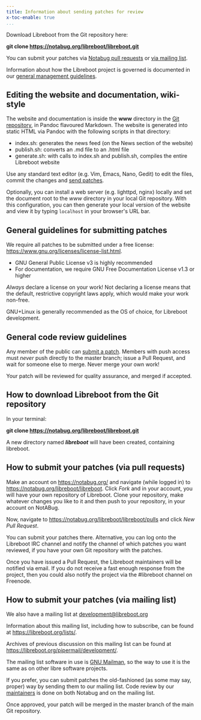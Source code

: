 ```yaml
---
title: Information about sending patches for review
x-toc-enable: true
...
```


Download Libreboot from the Git repository here:

**git clone https://notabug.org/libreboot/libreboot.git**

You can submit your patches via
[Notabug pull requests](#how-to-submit-your-patches-via-pull-requests) or
[via mailing list](#how-to-submit-your-patches-via-mailing-list).

Information about how the Libreboot project is governed is documented in our
[general management guidelines](management.md).

Editing the website and documentation, wiki-style
-------------------------------------------------

The website and documentation is inside the **www** directory in the
[Git repository](#how-to-download-libreboot-from-the-git-repository), in
Pandoc flavoured Markdown. The website is generated into static HTML via Pandoc
with the following scripts in that directory:

- index.sh: generates the news feed (on the News section of the website)
- publish.sh: converts an .md file to an .html file
- generate.sh: with calls to index.sh and publish.sh, compiles the entire
  Libreboot website

Use any standard text editor (e.g. Vim, Emacs, Nano, Gedit) to edit the files,
commit the changes and
[send patches](#how-to-submit-your-patches-via-pull-requests).

Optionally, you can install a web server (e.g. lighttpd, nginx) locally and
set the document root to the *www* directory in your local Git repository.
With this configuration, you can then generate your local version of the
website and view it by typing `localhost` in your browser's URL bar.

General guidelines for submitting patches
-----------------------------------------

We require all patches to be submitted under a free license:
<https://www.gnu.org/licenses/license-list.html>.

- GNU General Public License v3 is highly recommended
- For documentation, we require GNU Free Documentation License v1.3 or higher

*Always* declare a license on your work! Not declaring a license means that
the default, restrictive copyright laws apply, which would make your work
non-free.

GNU+Linux is generally recommended as the OS of choice, for Libreboot
development.

General code review guidelines
------------------------------

Any member of the public can
[submit a patch](#how-to-submit-your-patches-via-pull-requests).
Members with push access must *never* push directly to the master branch;
issue a Pull Request, and wait for someone else to merge. Never merge your own
work!

Your patch will be reviewed for quality assurance, and merged if accepted.

How to download Libreboot from the Git repository
-------------------------------------------------

In your terminal:

**git clone https://notabug.org/libreboot/libreboot.git**

A new directory named ***libreboot*** will have been created, containing
libreboot.

How to submit your patches (via pull requests)
----------------------------------------------

Make an account on <https://notabug.org/> and navigate (while logged in) to
<https://notabug.org/libreboot/libreboot>. Click *Fork* and in your account,
you will have your own repository of Libreboot. Clone your repository, make
whatever changes you like to it and then push to your repository, in your
account on NotABug.

Now, navigate to <https://notabug.org/libreboot/libreboot/pulls> and click
*New Pull Request*. 

You can submit your patches there. Alternative, you can log onto the Libreboot
IRC channel and notify the channel of which patches you want reviewed, if you
have your own Git repository with the patches.

Once you have issued a Pull Request, the Libreboot maintainers will be notified
via email. If you do not receive a fast enough response from the project, then
you could also notify the project via the #libreboot channel on Freenode.

How to submit your patches (via mailing list)
---------------------------------------------

We also have a mailing list at
[development@libreboot.org](mailto:development@libreboot.org)

Information about this mailing list, including how to subscribe, can be found
at <https://libreboot.org/lists/>.

Archives of previous discussion on this mailing list can be found at
<https://libreboot.org/pipermail/development/>.

The mailing list software in use is
[GNU Mailman](https://www.gnu.org/software/mailman/), so the way to use it is
the same as on other libre software projects.

If you prefer, you can submit patches the old-fashioned (as some may say,
proper) way by sending them to our mailing list. Code review by our
[maintainers](management.md) is done on both Notabug and on the mailing list.

Once approved, your patch will be merged in the master branch of the main Git
repository.

